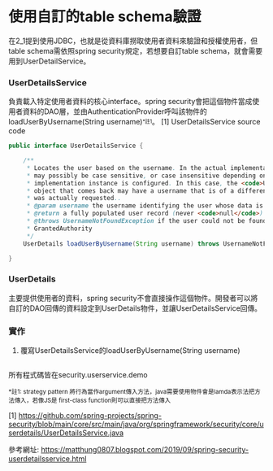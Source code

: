# 使用自訂的table schema驗證
在2_1提到使用JDBC，也就是從資料庫撈取使用者資料來驗證和授權使用者，但table schema需依照spring security規定，若想要自訂table schema，就會需要用到UserDetailService。

### UserDetailsService
負責載入特定使用者資料的核心interface。spring security會把這個物件當成使用者資料的DAO層，並由AuthenticationProvider呼叫該物件的loadUserByUsername(String username)<sup><sub>*註1</sub></sup>。
[1] UserDetailsService source code
```java
public interface UserDetailsService {

	/**
	 * Locates the user based on the username. In the actual implementation, the search
	 * may possibly be case sensitive, or case insensitive depending on how the
	 * implementation instance is configured. In this case, the <code>UserDetails</code>
	 * object that comes back may have a username that is of a different case than what
	 * was actually requested..
	 * @param username the username identifying the user whose data is required.
	 * @return a fully populated user record (never <code>null</code>)
	 * @throws UsernameNotFoundException if the user could not be found or the user has no
	 * GrantedAuthority
	 */
	UserDetails loadUserByUsername(String username) throws UsernameNotFoundException;

}

```

### UserDetails
主要提供使用者的資料，spring security不會直接操作這個物件。開發者可以將自訂的DAO回傳的資料設定到UserDetails物件，並讓UserDetailsService回傳。

### 實作
1. 覆寫UserDetailsService的loadUserByUsername(String username)
   ```java
   
   ```

所有程式碼皆在security.userservice.demo

<sub>*註1: strategy pattern 將行為當作argument傳入方法，java需要使用物件會是lamda表示法把方法傳入，若像JS是 first-class function則可以直接把方法傳入 </sub>

[1] https://github.com/spring-projects/spring-security/blob/main/core/src/main/java/org/springframework/security/core/userdetails/UserDetailsService.java


參考網址:
https://matthung0807.blogspot.com/2019/09/spring-security-userdetailsservice.html